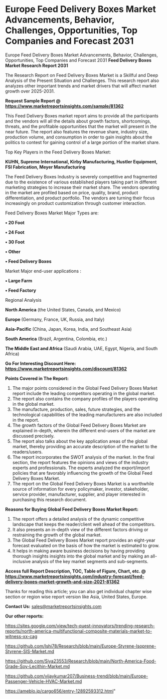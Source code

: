 # Europe Feed Delivery Boxes Market Advancements, Behavior, Challenges, Opportunities, Top Companies and Forecast 2031
Europe Feed Delivery Boxes Market Advancements, Behavior, Challenges, Opportunities, Top Companies and Forecast 2031
<strong>Feed Delivery Boxes Market Research Report 2031</strong>

The Research Report on Feed Delivery Boxes Market is a Skillful and Deep Analysis of the Present Situation and Challenges. This research report also analyzes other important trends and market drivers that will affect market growth over 2025-2031.

<strong>Request Sample Report @ <a href=https://www.marketreportsinsights.com/sample/81362>https://www.marketreportsinsights.com/sample/81362</a></strong>

This Feed Delivery Boxes market report aims to provide all the participants and the vendors will all the details about growth factors, shortcomings, threats, and the profitable opportunities that the market will present in the near future. The report also features the revenue share, industry size, production volume, and consumption in order to gain insights about the politics to contest for gaining control of a large portion of the market share.

Top Key Players in the Feed Delivery Boxes Market:

<strong>KUHN, Supreme International, Kirby Manufacturing, Hustler Equipment, FSI Fabrication, Meyer Manufacturing</strong>

The Feed Delivery Boxes Industry is severely competitive and fragmented due to the existence of various established players taking part in different marketing strategies to increase their market share. The vendors operating in the market are profiled based on price, quality, brand, product differentiation, and product portfolio. The vendors are turning their focus increasingly on product customization through customer interaction.

Feed Delivery Boxes Market Major Types are:

<strong>• 20 Foot

• 24 Foot

• 30 Foot

• Other

• Feed Delivery Boxes</strong>

Market Major end-user applications :

<strong>• Large Farm

• Feed Factory</strong>

Regional Analysis

</u><strong><b>North America</b></strong> (the United States, Canada, and Mexico)

<strong><b>Europe </b></strong>(Germany, France, UK, Russia, and Italy)

<strong><b>Asia-Pacific</b></strong> (China, Japan, Korea, India, and Southeast Asia)

<strong><b>South America</b></strong> (Brazil, Argentina, Colombia, etc.)

<strong><b>The Middle East and Africa</b></strong> (Saudi Arabia, UAE, Egypt, Nigeria, and South Africa)

<strong>Go For Interesting Discount Here: <a href=https://www.marketreportsinsights.com/discount/81362>https://www.marketreportsinsights.com/discount/81362</a></strong>

<strong>Points Covered in The Report:</strong>
<ol>
  <li>The major points considered in the Global Feed Delivery Boxes Market report include the leading competitors operating in the global market.</li>
  <li>The report also contains the company profiles of the players operating in the global market.</li>
  <li>The manufacture, production, sales, future strategies, and the technological capabilities of the leading manufacturers are also included in the report.</li>
  <li>The growth factors of the Global Feed Delivery Boxes Market are explained in-depth, wherein the different end-users of the market are discussed precisely.</li>
  <li>The report also talks about the key application areas of the global market, thereby providing an accurate description of the market to the readers/users.</li>
  <li>The report incorporates the SWOT analysis of the market. In the final section, the report features the opinions and views of the industry experts and professionals. The experts analyzed the export/import policies that are favorably influencing the growth of the Global Feed Delivery Boxes Market.</li>
  <li>The report on the Global Feed Delivery Boxes Market is a worthwhile source of information for every policymaker, investor, stakeholder, service provider, manufacturer, supplier, and player interested in purchasing this research document.</li>
</ol>
<strong>Reasons for Buying Global Feed Delivery Boxes Market Report:</strong>

<ol>
  <li>The report offers a detailed analysis of the dynamic competitive landscape that keeps the reader/client well ahead of the competitors.</li>
  <li>It also presents an in-depth view of the different factors driving or restraining the growth of the global market.</li>
  <li>The Global Feed Delivery Boxes Market report provides an eight-year forecast evaluated on the basis of how the market is estimated to grow.</li>
  <li>It helps in making aware business decisions by having providing thorough insights insights into the global market and by making an all-inclusive analysis of the key market segments and sub-segments.</li>
</ol>
<strong>Access full Report Description, TOC, Table of Figure, Chart, etc. @ <a href=https://www.marketreportsinsights.com/industry-forecast/feed-delivery-boxes-market-growth-and-size-2021-81362>https://www.marketreportsinsights.com/industry-forecast/feed-delivery-boxes-market-growth-and-size-2021-81362</a></strong>


Thanks for reading this article; you can also get individual chapter wise section or region wise report version like Asia, United States, Europe.

<strong>Contact Us:</strong>
sales@marketreportsinsights.com

<strong>Our other reports:</strong>

<a href=https://sites.google.com/view/tech-quest-innovators/trending-research-reports/north-america-multifunctional-composite-materials-market-to-witness-xx-cag>https://sites.google.com/view/tech-quest-innovators/trending-research-reports/north-america-multifunctional-composite-materials-market-to-witness-xx-cag</a>

<a href=https://github.com/Ishi78/Research/blob/main/Europe-Styrene-Isoprene-Styrene-SIS-Market.md>https://github.com/Ishi78/Research/blob/main/Europe-Styrene-Isoprene-Styrene-SIS-Market.md</a>

<a href=https://github.com/Siya23553/Research/blob/main/North-America-Food-Grade-Soy-Lecithin-Market.md>https://github.com/Siya23553/Research/blob/main/North-America-Food-Grade-Soy-Lecithin-Market.md</a>

<a href=https://github.com/vijaykumar207/Business-trend/blob/main/Europe-Passenger-Vehicle-HVAC-Market.md>https://github.com/vijaykumar207/Business-trend/blob/main/Europe-Passenger-Vehicle-HVAC-Market.md</a>

<a href=https://ameblo.jp/cargo656/entry-12892593312.html>https://ameblo.jp/cargo656/entry-12892593312.html</a>"
